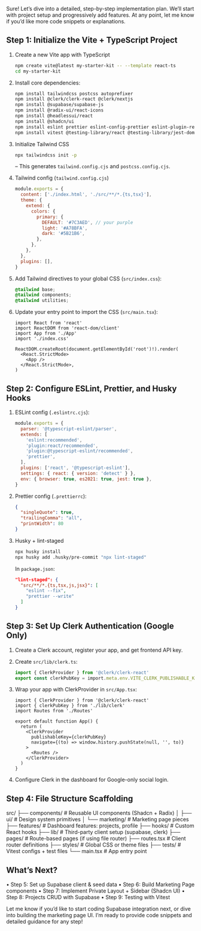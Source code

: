 Sure! Let’s dive into a detailed, step-by-step implementation plan. We’ll start with project setup and progressively add features. At any point, let me know if you’d like more code snippets or explanations.

## Step 1: Initialize the Vite + TypeScript Project

1. Create a new Vite app with TypeScript
   ```bash
   npm create vite@latest my-starter-kit -- --template react-ts
   cd my-starter-kit
   ```
2. Install core dependencies:
   ```bash
   npm install tailwindcss postcss autoprefixer
   npm install @clerk/clerk-react @clerk/nextjs
   npm install @supabase/supabase-js
   npm install @radix-ui/react-icons
   npm install @headlessui/react
   npm install @shadcn/ui
   npm install eslint prettier eslint-config-prettier eslint-plugin-react eslint-plugin-react-hooks
   npm install vitest @testing-library/react @testing-library/jest-dom
   ```
3. Initialize Tailwind CSS

   ```bash
   npx tailwindcss init -p
   ```

   – This generates `tailwind.config.cjs` and `postcss.config.cjs`.

4. Tailwind config (`tailwind.config.cjs`)

   ```js
   module.exports = {
     content: ['./index.html', './src/**/*.{ts,tsx}'],
     theme: {
       extend: {
         colors: {
           primary: {
             DEFAULT: '#7C3AED', // your purple
             light: '#A78BFA',
             dark: '#5B21B6',
           },
         },
       },
     },
     plugins: [],
   }
   ```

5. Add Tailwind directives to your global CSS (`src/index.css`):

   ```css
   @tailwind base;
   @tailwind components;
   @tailwind utilities;
   ```

6. Update your entry point to import the CSS (`src/main.tsx`):

   ```tsx
   import React from 'react'
   import ReactDOM from 'react-dom/client'
   import App from './App'
   import './index.css'

   ReactDOM.createRoot(document.getElementById('root')!).render(
     <React.StrictMode>
       <App />
     </React.StrictMode>,
   )
   ```

## Step 2: Configure ESLint, Prettier, and Husky Hooks

1. ESLint config (`.eslintrc.cjs`):
   ```js
   module.exports = {
     parser: '@typescript-eslint/parser',
     extends: [
       'eslint:recommended',
       'plugin:react/recommended',
       'plugin:@typescript-eslint/recommended',
       'prettier',
     ],
     plugins: ['react', '@typescript-eslint'],
     settings: { react: { version: 'detect' } },
     env: { browser: true, es2021: true, jest: true },
   }
   ```
2. Prettier config (`.prettierrc`):
   ```json
   {
     "singleQuote": true,
     "trailingComma": "all",
     "printWidth": 80
   }
   ```
3. Husky + lint-staged
   ```bash
   npx husky install
   npx husky add .husky/pre-commit "npx lint-staged"
   ```
   In `package.json`:
   ```json
   "lint-staged": {
     "src/**/*.{ts,tsx,js,jsx}": [
       "eslint --fix",
       "prettier --write"
     ]
   }
   ```

## Step 3: Set Up Clerk Authentication (Google Only)

1. Create a Clerk account, register your app, and get frontend API key.
2. Create `src/lib/clerk.ts`:
   ```ts
   import { ClerkProvider } from '@clerk/clerk-react'
   export const clerkPubKey = import.meta.env.VITE_CLERK_PUBLISHABLE_KEY
   ```
3. Wrap your app with ClerkProvider in `src/App.tsx`:

   ```tsx
   import { ClerkProvider } from '@clerk/clerk-react'
   import { clerkPubKey } from './lib/clerk'
   import Routes from './Routes'

   export default function App() {
     return (
       <ClerkProvider
         publishableKey={clerkPubKey}
         navigate={(to) => window.history.pushState(null, '', to)}
       >
         <Routes />
       </ClerkProvider>
     )
   }
   ```

4. Configure Clerk in the dashboard for Google-only social login.

## Step 4: File Structure Scaffolding

src/
├── components/ # Reusable UI components (Shadcn + Radix)
│ ├── ui/ # Design system primitives
│ └── marketing/ # Marketing page pieces
├── features/ # Dashboard features: projects, profile
├── hooks/ # Custom React hooks
├── lib/ # Third-party client setup (supabase, clerk)
├── pages/ # Route-based pages (if using file router)
├── routes.tsx # Client router definitions
├── styles/ # Global CSS or theme files
├── tests/ # Vitest configs + test files
└── main.tsx # App entry point

## What’s Next?

• Step 5: Set up Supabase client & seed data
• Step 6: Build Marketing Page components
• Step 7: Implement Private Layout + Sidebar (Shadcn UI)
• Step 8: Projects CRUD with Supabase
• Step 9: Testing with Vitest

Let me know if you’d like to start coding Supabase integration next, or dive into building the marketing page UI. I’m ready to provide code snippets and detailed guidance for any step!

